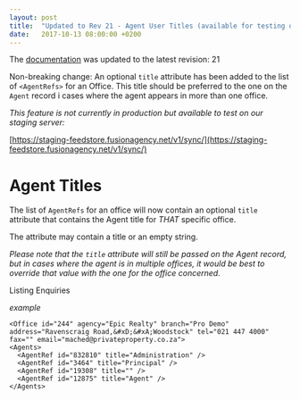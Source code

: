```yaml
---
layout: post
title:  "Updated to Rev 21 - Agent User Titles (available for testing on staging server"
date:   2017-10-13 08:00:00 +0200
---
```

The [documentation](/FeedStoreAPI/docs) was updated to the latest revision: 21

Non-breaking change: An optional `title` attribute has been added to the list of `<AgentRefs>` for an Office. This title should be preferred to the one on the `Agent` record i cases where the agent appears in more than one office.

_This feature is not currently in production but available to test on our staging server:_

[https://staging-feedstore.fusionagency.net/v1/sync/](https://staging-feedstore.fusionagency.net/v1/sync/)

# Agent Titles
The list of `AgentRefs` for an office will now contain an optional `title` attribute that contains the Agent title for *THAT* specific office.

The attribute may contain a title or an empty string.

_Please note that the `title` attribute will still be passed on the *Agent* record, but in cases where the agent is in multiple offices, it would be best to override that value with the one for the office concerned._

Listing Enquiries


_example_

```
<Office id="244" agency="Epic Realty" branch="Pro Demo" address="Ravenscraig Road,&#xD;&#xA;Woodstock" tel="021 447 4000" fax="" email="mached@privateproperty.co.za">
<Agents>
  <AgentRef id="832810" title="Administration" />
  <AgentRef id="3464" title="Principal" />
  <AgentRef id="19308" title="" />
  <AgentRef id="12875" title="Agent" />
</Agents>
```